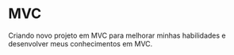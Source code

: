 # MVC
Criando novo projeto em MVC para melhorar minhas habilidades e desenvolver meus conhecimentos em MVC.
